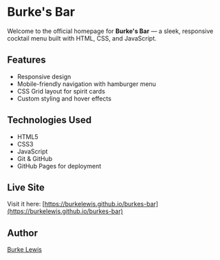 # Burke's Bar

Welcome to the official homepage for **Burke's Bar** — a sleek, responsive cocktail menu built with HTML, CSS, and JavaScript.

## Features

- Responsive design
- Mobile-friendly navigation with hamburger menu
- CSS Grid layout for spirit cards
- Custom styling and hover effects

## Technologies Used

- HTML5
- CSS3
- JavaScript
- Git & GitHub
- GitHub Pages for deployment

## Live Site

Visit it here: [https://burkelewis.github.io/burkes-bar](https://burkelewis.github.io/burkes-bar)

## Author

[Burke Lewis](https://github.com/burkelewis)